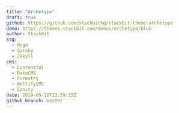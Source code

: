 ```yaml
---
title: "Archetype"
draft: true
github: https://github.com/stackbithq/stackbit-theme-archetype
demo: https://themes.stackbit.com/demos/archetype/blue
author: Stackbit
ssg:
  - Hugo
  - Gatsby
  - Jekyll
cms:
  - Contentful
  - DatoCMS
  - Forestry
  - NetlifyCMS
  - Sanity
date: 2019-05-10T13:59:15Z
github_branch: master
---
```

